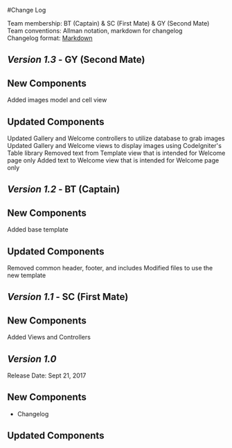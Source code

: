 #Change Log

Team membership:  BT (Captain) & SC (First Mate) & GY (Second Mate)  
Team conventions: Allman notation, markdown for changelog  
Changelog format: [Markdown](https://github.com/adam-p/markdown-here/wiki/Markdown-Cheatsheet) 

## *Version 1.3*  - GY (Second Mate)

## New Components

Added images model and cell view

## Updated Components

Updated Gallery and Welcome controllers to utilize database to grab images
Updated Gallery and Welcome views to display images using CodeIgniter's Table library
Removed text from Template view that is intended for Welcome page only
Added text to Welcome view that is intended for Welcome page only

## *Version 1.2*  - BT (Captain)

## New Components

Added base template

## Updated Components

Removed common header, footer, and includes
Modified files to use the new template

## *Version 1.1*  - SC (First Mate)

## New Components

Added Views and Controllers

## *Version 1.0*

Release Date: Sept 21, 2017

## New Components

-   Changelog
    
## Updated Components



